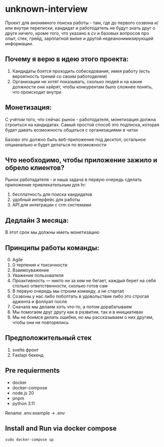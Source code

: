 # unknown-interview

Проект для анонимного поиска работы - там, где до первого созвона и/или внутри переписки, кандидат и работодатель не будут знать друг о друге ничего, кроме того, что указано в cv и базовых вопросов про опыт, стек, грейд, зарплатной вилке и другой недеанонимизирующей информации.

## Почему я верю в идею этого проекта:

1. Кандидаты боятся проходить собеседования, имея работу (есть вероятность трений со своим работоделем)
2. Организации не хотят показывать, сколько людей и на какие должности они хайрят, чтобы конкурентам было сложнее понять, что происходит внутри

## Монетизация:

С учётом того, что сейчас рынок - работодателя, монетизация должна строиться на кандидатах.
Самый простой способ это подписка, которая будет давать возможность общаться с организациями в чатах

Базово это должно быть веб-приложение под десктоп, остальное опцианально и будет делаться по возможности

## Что необходимо, чтобы приложение зажило и обрело клиентов?

Рынок работадателя - и наша задача в первую очередь сделать приложение привлекательным для hr:

1. бесплатность для поиска кандидатов
2. удобный интерфейс для работы
3. API для интеграции с crm системами

## Дедлайн 3 месяца:

В этот срок мы должны иметь монетизацию

## Принципы работы команды:

0. Agile
1. 0 терпения к токсичности
2. Взаимоуважение
3. Уважение пользователя
4. Проактивность — никто ни за кем не бегает, каждый берет на себя столько ответственности, сколько готов сам
5. В первую очередь мы строим команду, а не стартап
6. Созвоны у нас либо поболтать в удовольствие либо это строгая аджента и фоллуап после
7. Сначала мы делаем хоть что-то, а потом дорабатываем
8. Мы помогаем друг другу как в развитии, так и в инициативах
9. Мы не боимся делать ошибки, но мы рассказываем о них другим, чтобы они не повторялись

## Предположительный стек

1. svelte фронт
2. Fastapi бекенд

## Pre requierments

- docker
- docker-compose
- node.js 20
- pnpm
- python 3.11

Rename .env.exemple -> .env

## Install and Run via docker compose

```
sudo docker-compose up
```
